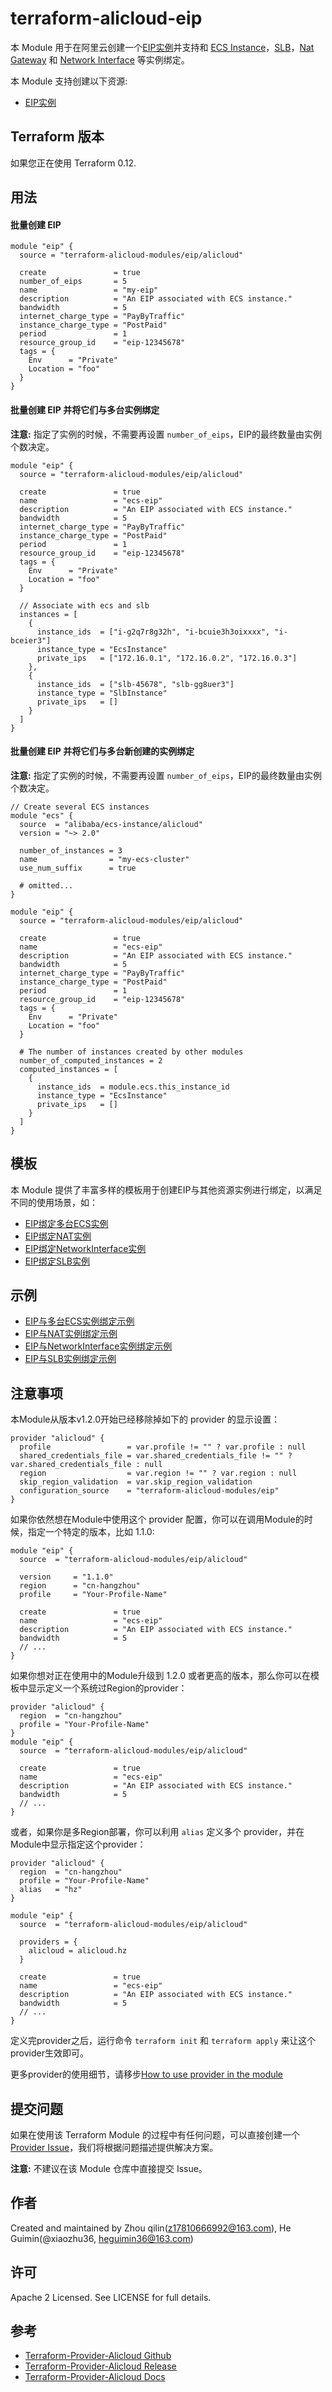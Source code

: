 terraform-alicloud-eip
=====================================================================


本 Module 用于在阿里云创建一个[EIP实例](https://www.alibabacloud.com/help/zh/doc-detail/113775.html)并支持和 [ECS Instance](https://www.terraform.io/docs/providers/alicloud/r/instance.html)，[SLB](https://www.terraform.io/docs/providers/alicloud/r/slb.html)，[Nat Gateway](https://www.terraform.io/docs/providers/alicloud/r/nat_gateway.html) 和 [Network Interface](https://www.terraform.io/docs/providers/alicloud/r/network_interface.html) 等实例绑定。

本 Module 支持创建以下资源:

* [EIP实例](https://www.terraform.io/docs/providers/alicloud/r/eip.html)

## Terraform 版本

如果您正在使用 Terraform 0.12.

## 用法

#### 批量创建 EIP

```hcl
module "eip" {
  source = "terraform-alicloud-modules/eip/alicloud"

  create               = true
  number_of_eips       = 5
  name                 = "my-eip"
  description          = "An EIP associated with ECS instance."
  bandwidth            = 5
  internet_charge_type = "PayByTraffic"
  instance_charge_type = "PostPaid"
  period               = 1
  resource_group_id    = "eip-12345678"
  tags = {
    Env      = "Private"
    Location = "foo"
  }
}
```

#### 批量创建 EIP 并将它们与多台实例绑定

**注意:** 指定了实例的时候，不需要再设置 `number_of_eips`，EIP的最终数量由实例个数决定。

```hcl
module "eip" {
  source = "terraform-alicloud-modules/eip/alicloud"

  create               = true
  name                 = "ecs-eip"
  description          = "An EIP associated with ECS instance."
  bandwidth            = 5
  internet_charge_type = "PayByTraffic"
  instance_charge_type = "PostPaid"
  period               = 1
  resource_group_id    = "eip-12345678"
  tags = {
    Env      = "Private"
    Location = "foo"
  }

  // Associate with ecs and slb
  instances = [
    {
      instance_ids  = ["i-g2q7r8g32h", "i-bcuie3h3oixxxx", "i-bceier3"]
      instance_type = "EcsInstance"
      private_ips   = ["172.16.0.1", "172.16.0.2", "172.16.0.3"]
    },
    {
      instance_ids  = ["slb-45678", "slb-gg8uer3"]
      instance_type = "SlbInstance"
      private_ips   = []
    }
  ]
}
```

#### 批量创建 EIP 并将它们与多台新创建的实例绑定

**注意:** 指定了实例的时候，不需要再设置 `number_of_eips`，EIP的最终数量由实例个数决定。

```hcl
// Create several ECS instances
module "ecs" {
  source  = "alibaba/ecs-instance/alicloud"
  version = "~> 2.0"

  number_of_instances = 3
  name                = "my-ecs-cluster"
  use_num_suffix      = true
  
  # omitted...
}

module "eip" {
  source = "terraform-alicloud-modules/eip/alicloud"

  create               = true
  name                 = "ecs-eip"
  description          = "An EIP associated with ECS instance."
  bandwidth            = 5
  internet_charge_type = "PayByTraffic"
  instance_charge_type = "PostPaid"
  period               = 1
  resource_group_id    = "eip-12345678"
  tags = {
    Env      = "Private"
    Location = "foo"
  }

  # The number of instances created by other modules
  number_of_computed_instances = 2
  computed_instances = [
    {
      instance_ids  = module.ecs.this_instance_id
      instance_type = "EcsInstance"
      private_ips   = []
    }
  ]
}
```

## 模板

本 Module 提供了丰富多样的模板用于创建EIP与其他资源实例进行绑定，以满足不同的使用场景，如：

* [EIP绑定多台ECS实例](https://github.com/terraform-alicloud-modules/terraform-alicloud-eip/tree/master/modules/associate-with-ecs)
* [EIP绑定NAT实例](https://github.com/terraform-alicloud-modules/terraform-alicloud-eip/tree/master/modules/associate-with-nat-gateway)
* [EIP绑定NetworkInterface实例](https://github.com/terraform-alicloud-modules/terraform-alicloud-eip/tree/master/modules/associate-with-network-interface)
* [EIP绑定SLB实例](https://github.com/terraform-alicloud-modules/terraform-alicloud-eip/tree/master/modules/associate-with-slb)

## 示例

* [EIP与多台ECS实例绑定示例](https://github.com/terraform-alicloud-modules/terraform-alicloud-eip/tree/master/examples/associate-with-ecs)
* [EIP与NAT实例绑定示例](https://github.com/terraform-alicloud-modules/terraform-alicloud-eip/tree/master/examples/associate-with-nat-gateway)
* [EIP与NetworkInterface实例绑定示例](https://github.com/terraform-alicloud-modules/terraform-alicloud-eip/tree/master/examples/associate-with-network-interface)
* [EIP与SLB实例绑定示例](https://github.com/terraform-alicloud-modules/terraform-alicloud-eip/tree/master/examples/associate-with-slb)


## 注意事项
本Module从版本v1.2.0开始已经移除掉如下的 provider 的显示设置：

```hcl
provider "alicloud" {
  profile                 = var.profile != "" ? var.profile : null
  shared_credentials_file = var.shared_credentials_file != "" ? var.shared_credentials_file : null
  region                  = var.region != "" ? var.region : null
  skip_region_validation  = var.skip_region_validation
  configuration_source    = "terraform-alicloud-modules/eip"
}
```

如果你依然想在Module中使用这个 provider 配置，你可以在调用Module的时候，指定一个特定的版本，比如 1.1.0:

```hcl
module "eip" {
  source  = "terraform-alicloud-modules/eip/alicloud"

  version     = "1.1.0"
  region      = "cn-hangzhou"
  profile     = "Your-Profile-Name"

  create               = true
  name                 = "ecs-eip"
  description          = "An EIP associated with ECS instance."
  bandwidth            = 5
  // ...
}
```

如果你想对正在使用中的Module升级到 1.2.0 或者更高的版本，那么你可以在模板中显示定义一个系统过Region的provider：
```hcl
provider "alicloud" {
  region  = "cn-hangzhou"
  profile = "Your-Profile-Name"
}
module "eip" {
  source  = "terraform-alicloud-modules/eip/alicloud"

  create               = true
  name                 = "ecs-eip"
  description          = "An EIP associated with ECS instance."
  bandwidth            = 5
  // ...
}
```
或者，如果你是多Region部署，你可以利用 `alias` 定义多个 provider，并在Module中显示指定这个provider：

```hcl
provider "alicloud" {
  region  = "cn-hangzhou"
  profile = "Your-Profile-Name"
  alias   = "hz"
}

module "eip" {
  source  = "terraform-alicloud-modules/eip/alicloud"

  providers = {
    alicloud = alicloud.hz
  }

  create               = true
  name                 = "ecs-eip"
  description          = "An EIP associated with ECS instance."
  bandwidth            = 5
  // ...
}
```

定义完provider之后，运行命令 `terraform init` 和 `terraform apply` 来让这个provider生效即可。

更多provider的使用细节，请移步[How to use provider in the module](https://www.terraform.io/docs/language/modules/develop/providers.html#passing-providers-explicitly)

提交问题
-------
如果在使用该 Terraform Module 的过程中有任何问题，可以直接创建一个 [Provider Issue](https://github.com/terraform-providers/terraform-provider-alicloud/issues/new)，我们将根据问题描述提供解决方案。

**注意:** 不建议在该 Module 仓库中直接提交 Issue。

作者
-------
Created and maintained by Zhou qilin(z17810666992@163.com), He Guimin(@xiaozhu36, heguimin36@163.com)

许可
----
Apache 2 Licensed. See LICENSE for full details.

参考
---------
* [Terraform-Provider-Alicloud Github](https://github.com/terraform-providers/terraform-provider-alicloud)
* [Terraform-Provider-Alicloud Release](https://releases.hashicorp.com/terraform-provider-alicloud/)
* [Terraform-Provider-Alicloud Docs](https://www.terraform.io/docs/providers/alicloud/index.html)


